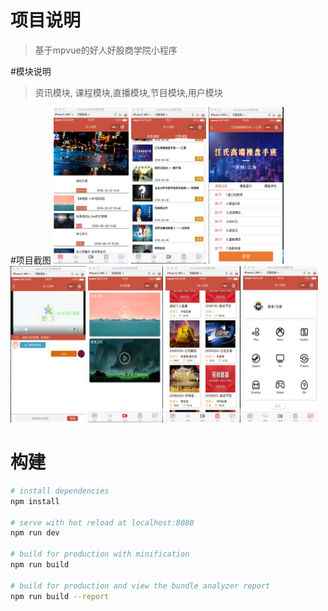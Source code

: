 # 项目说明

> 基于mpvue的好人好股商学院小程序

#模块说明

> 资讯模块, 课程模块,直播模块,节目模块,用户模块

#项目截图
<img src="./picture/article.jpeg" style="width:120px;height:250px;">
<img src="./picture/course1.jpeg" style="width:120px;height:250px;">
<img src="./picture/course2.jpeg" style="width:120px;height:250px;">
<img src="./picture/player.jpeg" style="width:120px;height:250px;">
<img src="./picture/live.jpeg" style="width:120px;height:250px;">
<img src="./picture/program.jpeg" style="width:120px;height:250px;">
<img src="./picture/user.jpeg" style="width:120px;height:250px;">
# 构建

``` bash
# install dependencies
npm install

# serve with hot reload at localhost:8080
npm run dev

# build for production with minification
npm run build

# build for production and view the bundle analyzer report
npm run build --report
```